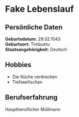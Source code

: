 # Fake Lebenslauf  
## Persönliche Daten  
__Geburtsdatum:__ 29.02.1043  
__Geburtsort:__ Timbuktu  
__Staatsangehörigkeit:__ Deutsch  

## Hobbies  
- Die Küche verdrecken
- Tiefseefischen

## Berufserfahrung
Hauptberuflicher Müllmann
